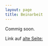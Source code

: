 ```yaml
---
layout: page
title: Beinarbeit 
---
```


Commig soon.

Link auf [alte Seite:](https://asc4asc.github.io/footwork/)
